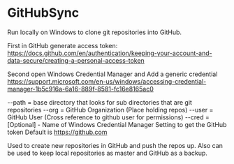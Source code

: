 # GitHubSync

Run locally on Windows to clone git repositories into GitHub.

First in GitHub generate access token:
https://docs.github.com/en/authentication/keeping-your-account-and-data-secure/creating-a-personal-access-token

Second open Windows Credential Manager and Add a generic credential
https://support.microsoft.com/en-us/windows/accessing-credential-manager-1b5c916a-6a16-889f-8581-fc16e8165ac0

--path = base directory that looks for sub directories that are git repositories
--org = GitHub Organization (Place holding repos)
--user = GitHub User (Cross reference to github user for permissions)
--cred = [Optional] - Name of Windows Credential Manager Setting to get the GitHub token Default is https://github.com


Used to create new repositories in GitHub and push the repos up.
Also can be used to keep local repositories as master and GitHub as a backup.

